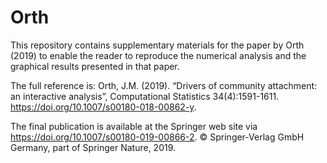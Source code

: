 # Orth

This repository contains supplementary materials for the paper by Orth (2019) to enable the reader to reproduce the  numerical analysis and the graphical results presented in that paper.

The full reference is: Orth, J.M. (2019). “Drivers of community attachment: an interactive analysis”, Computational Statistics 34(4):1591-1611. https://doi.org/10.1007/s00180-018-00862-y.

The final publication is available at the Springer web site via https://doi.org/10.1007/s00180-019-00866-2. © Springer-Verlag GmbH Germany, part of Springer Nature, 2019.
